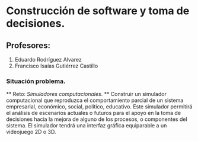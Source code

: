 # Construcción de software y toma de decisiones.
## Profesores:
1. Eduardo Rodríguez Alvarez
2. Francisco Isaías Gutiérrez Castillo
### Situación problema.
** Reto: _Simuladores computacionales_. **
Construir un simulador computacional que reproduzca el comportamiento parcial de un sistema empresarial, económico, social, político, educativo. Este simulador permitirá el análisis de escenarios actuales o futuros para el apoyo en la toma de decisiones hacia la mejora de alguno de los procesos, o componentes del sistema. El simulador tendrá una interfaz gráfica equiparable a un videojuego 2D o 3D.
